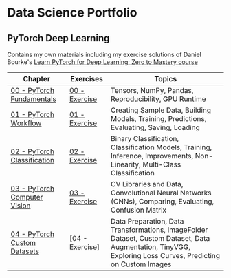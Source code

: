 # Data Science Portfolio
## PyTorch Deep Learning
Contains my own materials including my exercise solutions of Daniel Bourke's [Learn PyTorch for Deep Learning: Zero to Mastery course](https://github.com/mrdbourke/pytorch-deep-learning)

| Chapter  | Exercises | Topics |
| ------------- | ------------- | ------------- |
| [00 - PyTorch Fundamentals](markdowns/00_pytorch_fundamentals.md) | [00 - Exercise](markdowns/00_pytorch_fundamentals_exercises.md) | Tensors, NumPy, Pandas, Reproducibility, GPU Runtime
| [01 - PyTorch Workflow](markdowns/01_pytorch_workflow.md) | [01 - Exercise](markdowns/01_pytorch_workflow_exercises.md) | Creating Sample Data, Building Models, Training, Predictions, Evaluating, Saving, Loading
| [02 - PyTorch Classification](markdowns/02_pytorch_classification.md) | [02 - Exercise](markdowns/02_pytorch_classification_exercises.md) | Binary Classification, Classification Models, Training, Inference, Improvements, Non-Linearity, Multi-Class Classification
| [03 - PyTorch Computer Vision](markdowns/03_pytorch_computer_vision.md) | [03 - Exercise](markdowns/03_pytorch_computer_vision_exercises.md) | CV Libraries and Data, Convolutional Neural Networks (CNNs), Comparing, Evaluating, Confusion Matrix
| [04 - PyTorch Custom Datasets](markdowns/04_pytorch_custom_datasets.md) | [04 - Exercise] | Data Preparation, Data Transformations, ImageFolder Dataset, Custom Dataset, Data Augmentation, TinyVGG, Exploring Loss Curves, Predicting on Custom Images
